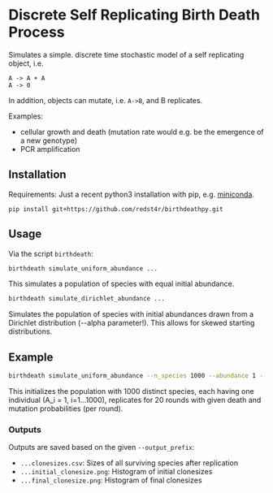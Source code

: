 # Discrete Self Replicating Birth Death Process

Simulates a simple. discrete time stochastic model of a self replicating object, i.e.
```
A -> A + A
A -> 0
```
In addition, objects can mutate, i.e. `A->B`, and B replicates.

Examples:
- cellular growth and death (mutation rate would e.g. be the emergence of a new genotype)
- PCR amplification

## Installation
Requirements: Just a recent python3 installation with pip, e.g. [miniconda](https://docs.conda.io/en/latest/miniconda.html).
```
pip install git+https://github.com/redst4r/birthdeathpy.git
```

## Usage
Via the script `birthdeath`:
```bash
birthdeath simulate_uniform_abundance ...
```
This simulates a population of species with equal initial abundance.

```bash
birthdeath simulate_dirichlet_abundance ...
```
Simulates the population of species with initial abundances drawn from a Dirichlet distribution (--alpha parameter!).
This allows for skewed starting distributions.

## Example
```bash
birthdeath simulate_uniform_abundance --n_species 1000 --abundance 1 --rounds 20 --mutation_rate 0.001 --death_probability 0.2 --output_prefix results_
```
This initializes the population with 1000 distinct species, each having one individual (A_i = 1, i=1...1000), replicates for 20 rounds with given death and mutation probabilities (per round).

### Outputs
Outputs are saved based on the  given `--output_prefix`:
- `...clonesizes.csv`: Sizes of all surviving species after replication
- `...initial_clonesize.png`: Histogram of initial clonesizes
- `...final_clonesize.png`: Histogram of final clonesizes
